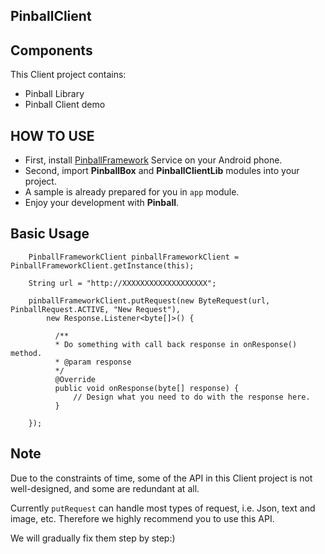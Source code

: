 PinballClient
---

Components
---
This Client project contains:
 - Pinball Library
 - Pinball Client demo

HOW TO USE
---
- First, install [PinballFramework](https://github.com/Pinball-Anonymous/PinballFramework) Service on your Android phone.
- Second, import __PinballBox__ and __PinballClientLib__ modules into your project.
- A sample is already prepared for you in `app` module.
- Enjoy your development with __Pinball__.

Basic Usage
---
```
    PinballFrameworkClient pinballFrameworkClient = PinballFrameworkClient.getInstance(this);
    
    String url = "http://XXXXXXXXXXXXXXXXXXX";
    
    pinballFrameworkClient.putRequest(new ByteRequest(url, PinballRequest.ACTIVE, "New Request"), 
        new Response.Listener<byte[]>() {
        
          /**
          * Do something with call back response in onResponse() method.
          * @param response
          */
          @Override
          public void onResponse(byte[] response) {
              // Design what you need to do with the response here.
          }
          
    });
```

Note
---
Due to the constraints of time, some of the API in this Client project is not well-designed, and some are redundant at all.

Currently `putRequest` can handle most types of request, i.e. Json, text and image, etc. Therefore we highly recommend you to use 
this API.


We will gradually fix them step by step:)
 
